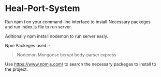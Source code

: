# Heal-Port-System

Run npm i on your command line interface to install Necessary packeges and run index.js file to run server.

Aditionally npm install nodemon to run server easly.

Npm Packeges used :-
  > Nodemon
  > Mongoose
  > bcrypt
  > body-parser
  > express

Use https://www.npmjs.com/ to search the necessary packeges to install to the project. 
